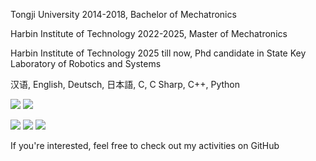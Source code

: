 Tongji University 2014-2018, Bachelor of Mechatronics

Harbin Institute of Technology 2022-2025, Master of Mechatronics

Harbin Institute of Technology 2025 till now, Phd candidate in State Key Laboratory of Robotics and Systems

汉语, English, Deutsch, 日本語, C, C Sharp, C++, Python

[![](https://img.shields.io/badge/iphone%2014pro-purple?style=flat-square&logo=apple&logoColor=ffffff&color=purple&labelColor=black)](https://www.apple.com/)
[![](https://img.shields.io/badge/NVDIA-5060-darkgreen?style=flat-square&logo=NVIDIA&logoColor=ffffff&labelColor=black)](https://www.nvidia.cn/)

[![](https://img.shields.io/badge/Steam-171a21?style=flat-square&logo=steam&logoColor=ffffff)](https://steamcommunity.com/id/antzuhl)
[![](https://img.shields.io/badge/-Nintendo%20Switch-e60012?style=flat-square&logo=nintendo%20switch&logoColor=ffffff)](https://www.nintendo.com/)
[![](https://img.shields.io/badge/-Arknights-007396?style=flat-square&logo=Arknights&logoColor=ffffff)](https://ak.hypergryph.com/)

If you're interested, feel free to check out my activities on GitHub


